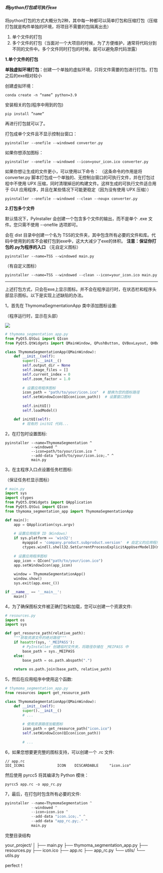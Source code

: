 ##### 将python打包成可执行exe

将python打包的方式大概分为2种，其中每一种都可以简单打包和压缩打包（压缩打包就是构件单独的环境，将项目不需要的包隔离出去）

1. 单个文件的打包
2. 多个文件的打包（当面对一个大项目的时候，为了方便维护，通常将代码分到不同的文件中。多个文件同时打包的时候，就可以避免原代码泄露）

**1.单个文件的打包**

**单独虚拟环境打包**：创建一个单独的虚拟环境，只将文件需要的包进行打包。打包之后的exe相对较小

创建虚拟环境：

```
conda create -n “name” python=3.9
```

安装相关的包(程序中用到的包)

```
pip install ”name“
```

再进行打包就可以了。

打包成单个文件且不显示控制台窗口：

```
pyinstaller --onefile --windowed converter.py
```

如果你想添加图标：

```
pyinstaller --onefile --windowed --icon=your_icon.ico converter.py
```

如果你想让生成的文件更小，可以使用以下命令：
（这条命令的作用是将 converter.py 脚本打包成一个单独的、无控制台窗口的可执行文件，并在打包过程中不使用 UPX 压缩，同时清理掉旧的构建文件。这样生成的可执行文件适合用于 GUI 应用程序，并且在某些情况下可能更稳定（因为没有使用 UPX 压缩））
```
pyinstaller --onefile --windowed --clean --noupx converter.py
```
**2.打包多个文件**

默认情况下，PyInstaller 会创建一个包含多个文件的输出，而不是单个 .exe 文件。您只需不使用 --onefile 选项即可。

会在 dist 目录中创建一个名为 TSS的文件夹，其中包含所有必要的文件和库。代码中使用到的库不会被打包到exe中，这大大减少了exe的体积。
**注意：保证你打包的.py为程序的入口**
（无自定义图标）
```
pyinstaller --name=TSS --windowed main.py
```

（有自定义图标）

```
pyinstaller --name=TSS --windowed --clean --icon=your_icon.ico main.py
```


---

上述打包方式，只会在exe上显示图标。并不会在程序运行时，在状态栏和程序头部显示图标。以下是实现上述缺陷的办法。

1，首先在 ThymomaSegmentationApp 类中添加图标设置:

（程序运行时，显示在头部）

![](https://raw.githubusercontent.com/Aloner63/mymm/typora/typora/image-20250118204903403.png)

```python
# thymoma_segmentation_app.py
from PyQt5.QtGui import QIcon
from PyQt5.QtWidgets import QMainWindow, QPushButton, QVBoxLayout, QHBoxLayout, QWidget, QFileDialog, QLabel, QProgressBar

class ThymomaSegmentationApp(QMainWindow):
    def __init__(self):
        super().__init__()
        self.output_dir = None
        self.image_files = []
        self.current_index = 0
        self.zoom_factor = 1.0
        
        # 设置应用程序图标
        icon_path = "path/to/your/icon.ico"  # 替换为您的图标路径
        self.setWindowIcon(QIcon(icon_path))  # 设置窗口图标
        
        self.initUI()
        self.loadModel()

    def initUI(self):
        # 现有的 initUI 代码...
```

2，在打包时设置图标:

```
pyinstaller --name=ThymomaSegmentation ^
            --windowed ^
            --icon=path/to/your/icon.ico ^
            --add-data "path/to/your/icon.ico;." ^
            main.py
```

3，在主程序入口点设置任务栏图标:

（保证任务栏显示图标）

```python
# main.py
import sys
import ctypes
from PyQt5.QtWidgets import QApplication
from PyQt5.QtGui import QIcon
from thymoma_segmentation_app import ThymomaSegmentationApp

def main():
    app = QApplication(sys.argv)
    
    # 设置应用程序 ID（Windows）
    if sys.platform == 'win32':
        myappid = 'company.product.subproduct.version'  # 自定义的应用程序 ID
        ctypes.windll.shell32.SetCurrentProcessExplicitAppUserModelID(myappid)
    
    # 设置应用程序图标
    app_icon = QIcon("path/to/your/icon.ico")
    app.setWindowIcon(app_icon)
    
    window = ThymomaSegmentationApp()
    window.show()
    sys.exit(app.exec_())

if __name__ == '__main__':
    main()
```

4，为了确保图标文件被正确打包和加载，您可以创建一个资源文件:

```python
# resources.py
import os
import sys

def get_resource_path(relative_path):
    """获取资源文件的绝对路径"""
    if hasattr(sys, '_MEIPASS'):
        # PyInstaller 创建临时文件夹，将路径存储在 _MEIPASS 中
        base_path = sys._MEIPASS
    else:
        base_path = os.path.abspath(".")
    
    return os.path.join(base_path, relative_path)
```

5，然后在应用程序中使用这个函数:

```python
# thymoma_segmentation_app.py
from resources import get_resource_path

class ThymomaSegmentationApp(QMainWindow):
    def __init__(self):
        super().__init__()
        # ...
        
        # 使用资源路径加载图标
        icon_path = get_resource_path("icon.ico")
        self.setWindowIcon(QIcon(icon_path))
        
        # ...
```

6，如果您想要更完整的图标支持，可以创建一个 .rc 文件:

```
// app.rc
IDI_ICON1               ICON    DISCARDABLE     "icon.ico"
```

然后使用 pyrcc5 将其编译为 Python 模块：

```
pyrcc5 app.rc -o app_rc.py
```

7，最后，在打包时包含所有必要的文件:

```python
pyinstaller --name=ThymomaSegmentation ^
            --windowed ^
            --icon=icon.ico ^
            --add-data "icon.ico;." ^
            --add-data "app_rc.py;." ^
            main.py
```

完整目录结构

your_project/
│
├── main.py
├── thymoma_segmentation_app.py
├── resources.py
├── icon.ico
├── app.rc
├── app_rc.py
└── utils/
    └── utils.py

perfect！
